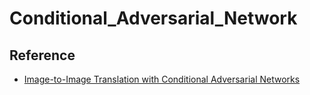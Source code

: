 # Conditional_Adversarial_Network

## Reference
* [Image-to-Image Translation with Conditional Adversarial Networks](https://arxiv.org/abs/1611.07004v3)
